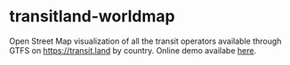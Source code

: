 # transitland-worldmap
Open Street Map visualization of all the transit operators available through GTFS on https://transit.land by country.
Online demo availabe [here](https://julianrojas87.github.io/transitland-worldmap/).
